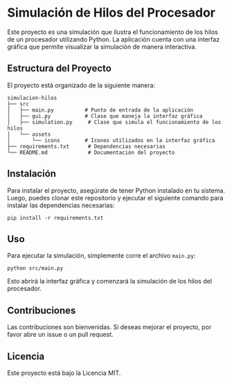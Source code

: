# Simulación de Hilos del Procesador

Este proyecto es una simulación que ilustra el funcionamiento de los hilos de un procesador utilizando Python. La aplicación cuenta con una interfaz gráfica que permite visualizar la simulación de manera interactiva.

## Estructura del Proyecto

El proyecto está organizado de la siguiente manera:

```
simulacion-hilos
├── src
│   ├── main.py          # Punto de entrada de la aplicación
│   ├── gui.py           # Clase que maneja la interfaz gráfica
│   ├── simulation.py     # Clase que simula el funcionamiento de los hilos
│   └── assets
│       └── icons        # Iconos utilizados en la interfaz gráfica
├── requirements.txt      # Dependencias necesarias
└── README.md             # Documentación del proyecto
```

## Instalación

Para instalar el proyecto, asegúrate de tener Python instalado en tu sistema. Luego, puedes clonar este repositorio y ejecutar el siguiente comando para instalar las dependencias necesarias:

```
pip install -r requirements.txt
```

## Uso

Para ejecutar la simulación, simplemente corre el archivo `main.py`:

```
python src/main.py
```

Esto abrirá la interfaz gráfica y comenzará la simulación de los hilos del procesador.

## Contribuciones

Las contribuciones son bienvenidas. Si deseas mejorar el proyecto, por favor abre un issue o un pull request.

## Licencia

Este proyecto está bajo la Licencia MIT.